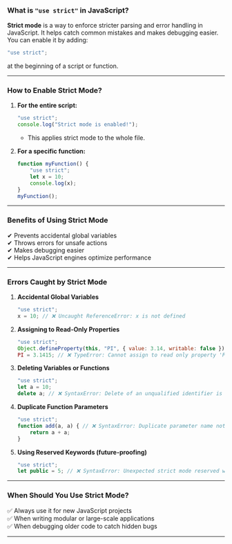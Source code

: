### **What is `"use strict"` in JavaScript?**
**Strict mode** is a way to enforce stricter parsing and error handling in JavaScript. It helps catch common mistakes and makes debugging easier.
You can enable it by adding:

```javascript
"use strict";
```
at the beginning of a script or function.

---

### **How to Enable Strict Mode?**
1. **For the entire script:**
   ```javascript
   "use strict";
   console.log("Strict mode is enabled!");
   ```
   - This applies strict mode to the whole file.

2. **For a specific function:**
   ```javascript
   function myFunction() {
       "use strict";
       let x = 10;
       console.log(x);
   }
   myFunction();
   ```

---

### **Benefits of Using Strict Mode**
✔ Prevents accidental global variables  
✔ Throws errors for unsafe actions  
✔ Makes debugging easier  
✔ Helps JavaScript engines optimize performance  

---

### **Errors Caught by Strict Mode**
1. **Accidental Global Variables**
   ```javascript
   "use strict";
   x = 10; // ❌ Uncaught ReferenceError: x is not defined
   ```

2. **Assigning to Read-Only Properties**
   ```javascript
   "use strict";
   Object.defineProperty(this, "PI", { value: 3.14, writable: false });
   PI = 3.1415; // ❌ TypeError: Cannot assign to read only property 'PI'
   ```

3. **Deleting Variables or Functions**
   ```javascript
   "use strict";
   let a = 10;
   delete a; // ❌ SyntaxError: Delete of an unqualified identifier is not allowed
   ```

4. **Duplicate Function Parameters**
   ```javascript
   "use strict";
   function add(a, a) { // ❌ SyntaxError: Duplicate parameter name not allowed in strict mode
       return a + a;
   }
   ```

5. **Using Reserved Keywords (future-proofing)**
   ```javascript
   "use strict";
   let public = 5; // ❌ SyntaxError: Unexpected strict mode reserved word
   ```

---

### **When Should You Use Strict Mode?**
✅ Always use it for new JavaScript projects  
✅ When writing modular or large-scale applications  
✅ When debugging older code to catch hidden bugs  

---
